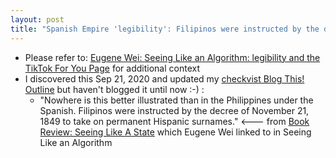 ```yaml
---
layout: post
title: "Spanish Empire 'legibility': Filipinos were instructed by the decree of November 21, 1849 to take on permanent Hispanic surnames"
---
```

*  Please refer to:  [Eugene Wei: Seeing Like an Algorithm: legibility and the TikTok For You Page](http://rolandtanglao.com/2020/11/24/p1-eugene-wei-seeing-like-an-algorithm/) for additional context
*  I discovered this Sep 21, 2020 and updated my [checkvist Blog This! Outline](http://rolandtanglao.com/2020/07/29/p1-blogthis-checkvist-list-links-to-blog/) but haven't blogged it until now :-) :
    *   "Nowhere is this better illustrated than in the Philippines under the Spanish. Filipinos were instructed by the decree of November 21, 1849 to take on permanent Hispanic surnames." <--- from [Book Review: Seeing Like A State](https://slatestarcodex.com/2017/03/16/book-review-seeing-like-a-state/) which Eugene Wei linked to in Seeing Like an Algorithm

